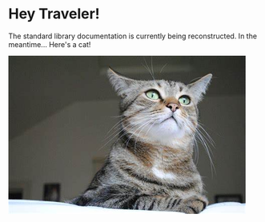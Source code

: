 # Hey Traveler!

The standard library documentation is currently being reconstructed. In the meantime... Here's a cat!

![cat](./cat.jpg)